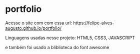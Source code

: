 # portfolio
 
 Acesse o site com com essa url: https://felipe-alves-augusto.github.io/portfolio/
 
 Linguagens usadas nesse projeto:
    HTML5,
    CSS3,
    JAVASCRIPT
  

e também foi usado a bliblioteca do font awesome

